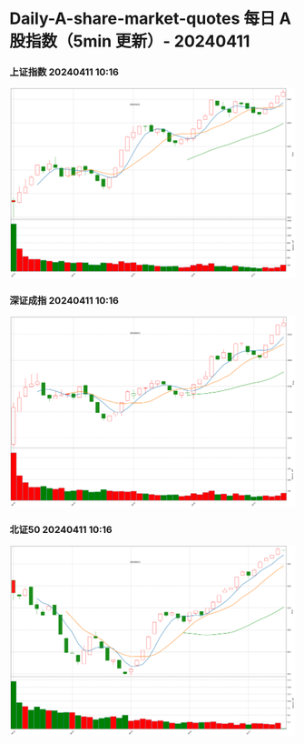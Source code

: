 
# Daily-A-share-market-quotes 每日 A 股指数（5min 更新）- 20240411

### 上证指数 20240411 10:16
![](./fig/2024/4/20240411-sh000001.png)

### 深证成指 20240411 10:16
![](./fig/2024/4/20240411-sz399001.png)

### 北证50 20240411 10:16
![](./fig/2024/4/20240411-bj899050.png)

